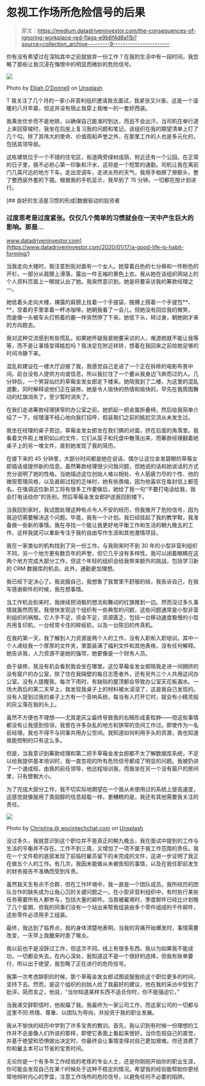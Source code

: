 # 忽视工作场所危险信号的后果

> 原文：<https://medium.datadriveninvestor.com/the-consequences-of-ignoring-workplace-red-flags-e9b6f4d8a11b?source=collection_archive---------9----------------------->

你有没有希望过在深陷其中之前就放弃一份工作？在我的生活中有一段时间，我忽略了那些让我沉浸在悔恨中的明显而微妙的危险信号。

![](img/0af1c4c014d610f227fd9a0758db4520.png)

Photo by [Elijah O’Donnell](https://unsplash.com/@elijahsad?utm_source=unsplash&utm_medium=referral&utm_content=creditCopyText) on [Unsplash](https://unsplash.com/s/photos/workplace-stress?utm_source=unsplash&utm_medium=referral&utm_content=creditCopyText)

T 我关注了几个月的一家小非营利组织邀请我去面试，我紧张又兴奋。这是一个温暖的八月早晨，但这并没有阻止我穿上我唯一的一套好西装。

我乘坐优步而不是地铁，以确保自己能准时到达，而且不会出汗。当司机在单行道上来回穿梭时，我坐在后座上复习我的问题和笔记。该组织在我的期望清单上打了几个勾。除了其伟大的使命、价值观和声誉之外，在那里工作的人也是多元化的，包括其领导层。

这栋建筑位于一个不错的住宅区，街道两旁绿树成荫，附近还有一个公园。在正常的日子里，我不必担心第一印象和汗水，这将是一个短暂的通勤。司机让我在离前门几英尺远的地方下车。走出空调车，走进炎热的天气，我用手帕擦了擦额头，整了整西装外套的下摆。根据我的手机显示，我早到了 15 分钟。一切都在按计划进行。

[](https://www.datadriveninvestor.com/2020/01/17/a-good-life-is-habit-forming/) [## 良好的生活是习惯的形成|数据驱动的投资者

### 过度思考是过度紧张。仅仅几个简单的习惯就会在一天中产生巨大的影响。那是…

www.datadriveninvestor.com](https://www.datadriveninvestor.com/2020/01/17/a-good-life-is-habit-forming/) 

当我走向大楼时，我注意到街对面有一个女人。她穿着白色的七分裤和一件粉色的开衫，一部分从肩膀上滑落，露出一件无袖的黄色上衣。我从她在该组织网站上的个人资料页面上一眼就认出了她。我突然意识到，她是将要采访我的筹款经理之一。

她低着头走向大楼，裸露的肩膀上挂着一个手提袋，胳膊上搭着一个手提包**、**，空着的手里拿着一杯冰咖啡。她朝我看了一会儿，但她没有回应我的微笑，而是像一头被车头灯照着的鹿一样突然停了下来。她低下头，转过身，朝她刚才来的方向跑去。

我对这种交流感到有些慌乱。如果她怀疑我是她要采访的人，难道她就不能让我等等，而不是让事情变得尴尬吗？我决定在附近转转，想着在我回来之前给她足够的时间冷静下来。

混乱和建设在一楼大厅迎接了我，我感觉自己走进了一个正在拆除的电影布景中间。前台没有人提供方向或信息，所以我拦住了一个要从我身边飞奔而过的人。几分钟后，一个笑容灿烂的草莓金发女郎走下楼来。她陪我到了二楼，为这里的混乱道歉，同时解释说他们正在装修。她是令人愉快的热情和愉快的，早先在我周围舞动的红旗消失了，至少暂时消失了。

在我们走进筹款经理狭窄的办公室之前，她抓起一把金属折叠椅，然后给我简单介绍了一下。经理漫不经心地向我打招呼，假装我们之前的尴尬交流从未发生过。

我坐在经理的桌子旁边，草莓金发女郎坐在我们俩的对面，挤在后面的角落里。我看着文件柜上堆积如山的文件，它们从篮子和托盘中散落出来，而筹款经理翻着她桌子上的另一堆文件，直到她发现了我的简历。

在接下来的 45 分钟里，大部分时间都是她在说话，偶尔让这位金发碧眼的草莓女郎插话或提供新的信息。虽然筹款经理很少问我问题，但她说的话和她说话的方式充分说明了她的性格。当她描述这位创始人难以相处、令人筋疲力尽的个性、他的微观管理风格，以及直邮过程的乏味时，她有些畏缩，因为他喜欢在每封信上都签名。在强调这位新员工将有很多工作要做后，她给了我一句“不要打电话给我，我会打电话给你”的告别，然后草莓金发女郎护送我回到楼下。

当我回到家时，我试图处理这种有点令人不安的经历，但我推开了危险信号，因为我迫切需要解决这个问题。毕竟，我有一个计划。我已经挂起了我的教学鞋，我准备做一些新的事情。我在寻找一个能让我更好地平衡工作和生活的朝九晚五的工作，这样我就可以重新专注于我的自由写作生涯和其他激情项目。

我在一家类似的机构找到了另一份工作。与我刚来时不到 30 年的小型非营利组织不同，另一个地方更有数百年的声誉，但它几乎没有多样性。我可以闭着眼睛在这两个地方完成大部分工作，但这个年轻的组织会给我带来额外的挑战，包括学习新的 CRM 数据库的机会。此外，通勤更加理想。

我已经下定决心了。我说服自己，我想象了我胃里不舒服的结，我告诉自己，在我写感谢邮件的时候，我在想事情。

当工作机会到来时，我继续把消极的想法和舞动的红旗推到一边。然而没过多久事情就轰然而至。我很快发现这个组织有一些典型的问题，这些问题通常是小型非营利组织的祸根。它人手不足，资金不足，资源匮乏，包括一台移动速度极慢的小型共用复印机，一台经常卡住的碎纸机，以及一台陈旧的传真机。

在我的第一天，我了解到人力资源是两个人的工作，没有入职和入职培训。其中一个人递给我一个厚厚的文件夹，里面装满了福利文件和其他表格，没有任何解释。她告诉我，人力资源不是她的强项，她更像是一个财务人员。

由于装修，我没有机会看到我会坐在哪里。这位草莓金发女郎陪我走进一间拥挤的没有窗户的办公室，除了住在我隔壁的每日志愿者外，还有另外三个人共用这间办公室。没有人提醒我，每次下雨时，有缺陷的屋顶都会导致办公室天花板漏水。一场大雨后的第二天早上，我发现我桌子上的材料被水浸湿了，这是我自己发现的。没有人提到过我的桌子上方有一个音响系统，每当有人打开它时，就会有小精灵般的灰尘落在我的头上。

虽然不方便也不理想——尤其是灰尘最终导致我的右眼形成麦粒肿——但这些事情都没有让我感到惊讶。我曾在许多杂乱的地方和狭窄的空间工作过。即使作为一名前经理，我也不得不与同事共用办公空间。我知道如何利用手头的资源，我也知道我能控制的只有这么多。

但是，当我意识到筹款经理和第二把手草莓金发女郎都不太了解数据库系统，不足以给我提供基本培训时，我一直忽视的所有危险信号都成了明显的问题。我被扔进了一个速成班，由我的前任领导，他远程培训我，而我坐在另一个没有窗户的房间里，只有壁橱大小。

为了完成大部分工作，我不切实际地期望在一个我从未使用过的系统上提高速度，这感觉就像服用了类固醇的信息超载一样。更糟糕的是，我还有其他需要我关注的责任。

![](img/5ed93318058d32f93e982b517ebff5d6.png)

Photo by [Christina @ wocintechchat.com](https://unsplash.com/@wocintechchat?utm_source=unsplash&utm_medium=referral&utm_content=creditCopyText) on [Unsplash](https://unsplash.com/?utm_source=unsplash&utm_medium=referral&utm_content=creditCopyText)

没过多久，我就意识到这个职位并不是真正的朝九晚五，我在面试中提到的工作与生活的平衡并不存在。工作不到三周，又增加了一项不属于我工作范围的责任。我在一个文件柜的底部发现了前临时雇员留下的未完成的文件，这进一步证明了我正在做五个人的工作。有几次，我因未能做从未被告知的事情，以及在我任职前发生的财务报告不准确而受到斥责。

虽然我天生有点不合群，但在工作环境中，我一直是一个团队成员。我所经历的团队合作的缺失成为让我心沉的关键问题之一。在小型非营利组织中，有时执行某些任务需要所有人都参与，包括大量的邮件。当我被雇用时，季度邮件已经比计划晚了几个星期，但我的同事们没有一个站出来帮我组装由多个零件组成的千件邮件，这些零件必须用手工组装。

最终，我达到了临界点，我的身体清楚地表明，当我的背痛开始爆发时，事情需要改变，一天早上我醒来时患了喉炎。

我以前也不是没辞过工作，但这次不同。线上有很多东西。我以为如果我不能成功，一切都会失去。在内心深处，我知道这不是一个很好的选择，但我有账单要付，所以出于绝望，我忽略了正在进行的危险信号。

我第一次考虑辞职的时候，那个草莓金发女郎试图说服我给这个职位更多的时间，坚持下去。然而，是这个组织的创始人给了我最好的建议，他在我的采访中受到了批评。简而言之，他说，“当你知道某样东西不适合你时，你不能强迫它。”

当我递交辞职信时，他祝福了我。我最终为一家公司工作，而这家公司的一切都与这里不同:热情、尊重、以团队为导向，并投资于我的职业发展。

我从不愉快的经历中学到了许多宝贵的教训。首先，我认识到有时候一份理想的工作并不总是像人们所说的那样，即使它表面上看起来很好。当你忽视自己的直觉，并基于绝望和恐惧做出决定时，你最终会让事情变得对自己更加艰难。你还浪费了你和雇主本可以节省的宝贵时间。

无论你是一个有多年工作经验的老练的专业人士，还是你刚刚开始你的职业生涯，你可能会发现自己在某个时候处于这种不稳定的情况。希望我的经验能帮助你更经常地倾听内心的罗盘，注意工作场所的危险信号，以避免任何不必要的陷阱。